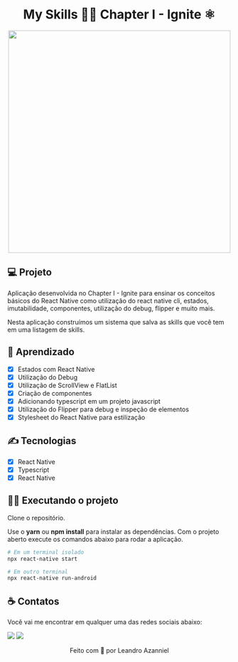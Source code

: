 <h1 align="center">
  My Skills 🧙‍♂️ Chapter I - Ignite ⚛️
</h1>

<p align="center">
  <img height="500px" src="https://user-images.githubusercontent.com/71537090/170766533-606f321a-4470-4999-8149-cd2a7410edcb.png" />
</p>

## 💻 Projeto

Aplicação desenvolvida no Chapter I - Ignite para ensinar os conceitos básicos do React Native como utilização do react native cli, estados, imutabilidade, componentes,
utilização do debug, flipper e muito mais.

Nesta aplicação construímos um sistema que salva as skills que você tem em uma listagem de skills.

## 🔨 Aprendizado

- [x] Estados com React Native
- [x] Utilização do Debug
- [x] Utilização de ScrollView e FlatList
- [x] Criação de componentes
- [x] Adicionando typescript em um projeto javascript
- [x] Utilização do Flipper para debug e inspeção de elementos
- [x] Stylesheet do React Native para estilização

## ✍ Tecnologias

- [x] React Native
- [x] Typescript
- [x] React Native

## 🏃‍♂️ Executando o projeto

Clone o repositório.

Use o **yarn** ou **npm install** para instalar as dependências.
Com o projeto aberto execute os comandos abaixo para rodar a aplicação.

```bash
# Em um terminal isolado
npx react-native start

# Em outro terminal
npx react-native run-android
```

## ☕ Contatos

Você vai me encontrar em qualquer uma das redes sociais abaixo:

<a href = "mailto: leo.azannielttt@gmail.com"><img src="https://img.shields.io/badge/-Gmail-%23EA4335?style=for-the-badge&logo=gmail&logoColor=white" target="_blank" margin-right="10px"></a>
<a href="https://www.linkedin.com/in/leandroazanniel/" target="_blank"><img src="https://img.shields.io/badge/-LinkedIn-%230077B5?style=for-the-badge&logo=linkedin&logoColor=white" target="_blank"></a>


<p align="center">Feito com 💜 por Leandro Azanniel</p>

